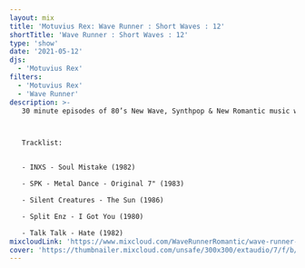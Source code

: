 ```yaml
---
layout: mix
title: 'Motuvius Rex: Wave Runner : Short Waves : 12'
shortTitle: 'Wave Runner : Short Waves : 12'
type: 'show'
date: '2021-05-12'
djs:
  - 'Motuvius Rex'
filters:
  - 'Motuvius Rex'
  - 'Wave Runner'
description: >-
   30 minute episodes of 80’s New Wave, Synthpop & New Romantic music with commentary on each song, the date of release and some very brief histories. Not too long, not too short! Just 30 minutes of nostalgic time travel to a magical era of fun and fashion! Hosted by Motuvius Rex, Wave Runner is a program of Radio Arcane based in Louisville, Kentucky.



   Tracklist:


   - INXS - Soul Mistake (1982)

   - SPK - Metal Dance - Original 7" (1983)

   - Silent Creatures - The Sun (1986)

   - Split Enz - I Got You (1980)

   - Talk Talk - Hate (1982)
mixcloudLink: 'https://www.mixcloud.com/WaveRunnerRomantic/wave-runner-short-waves-12'
cover: 'https://thumbnailer.mixcloud.com/unsafe/300x300/extaudio/7/f/b/d/1b7c-bf61-45ac-89a7-28d467be4f30'
---
```

